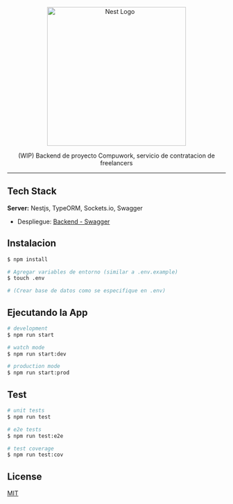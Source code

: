 <p align="center">
  <a href="#"><img src="https://dev-to-uploads.s3.amazonaws.com/uploads/articles/th5xamgrr6se0x5ro4g6.png" width="320" alt="Nest Logo" /></a>
</p>

  <p align="center">(WIP) Backend de proyecto Compuwork, servicio de contratacion de freelancers </p>

<hr />

## Tech Stack

**Server:** Nestjs, TypeORM, Sockets.io, Swagger

- Despliegue: [Backend - Swagger](https://contatec.herokuapp.com/)

## Instalacion

```bash
$ npm install

# Agregar variables de entorno (similar a .env.example)
$ touch .env

# (Crear base de datos como se especifique en .env)
```

## Ejecutando la App

```bash
# development
$ npm run start

# watch mode
$ npm run start:dev

# production mode
$ npm run start:prod
```

## Test

```bash
# unit tests
$ npm run test

# e2e tests
$ npm run test:e2e

# test coverage
$ npm run test:cov
```

## License

[MIT](https://choosealicense.com/licenses/mit/)
